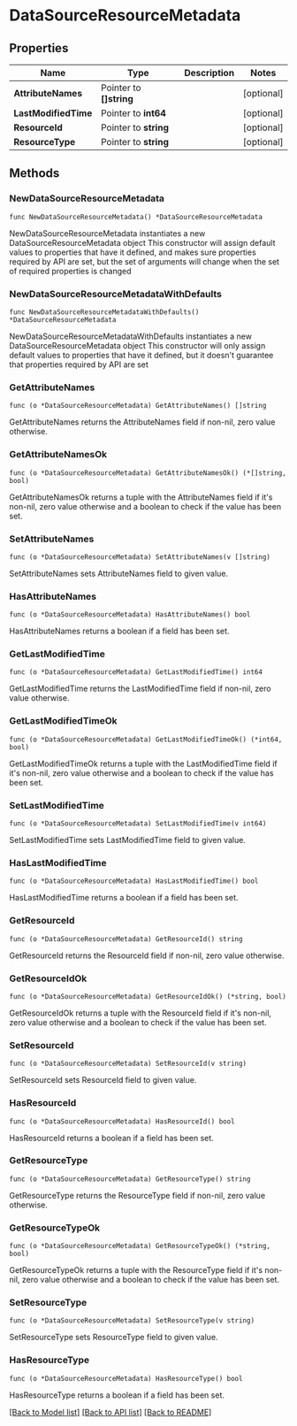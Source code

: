 # DataSourceResourceMetadata

## Properties

Name | Type | Description | Notes
------------ | ------------- | ------------- | -------------
**AttributeNames** | Pointer to **[]string** |  | [optional] 
**LastModifiedTime** | Pointer to **int64** |  | [optional] 
**ResourceId** | Pointer to **string** |  | [optional] 
**ResourceType** | Pointer to **string** |  | [optional] 

## Methods

### NewDataSourceResourceMetadata

`func NewDataSourceResourceMetadata() *DataSourceResourceMetadata`

NewDataSourceResourceMetadata instantiates a new DataSourceResourceMetadata object
This constructor will assign default values to properties that have it defined,
and makes sure properties required by API are set, but the set of arguments
will change when the set of required properties is changed

### NewDataSourceResourceMetadataWithDefaults

`func NewDataSourceResourceMetadataWithDefaults() *DataSourceResourceMetadata`

NewDataSourceResourceMetadataWithDefaults instantiates a new DataSourceResourceMetadata object
This constructor will only assign default values to properties that have it defined,
but it doesn't guarantee that properties required by API are set

### GetAttributeNames

`func (o *DataSourceResourceMetadata) GetAttributeNames() []string`

GetAttributeNames returns the AttributeNames field if non-nil, zero value otherwise.

### GetAttributeNamesOk

`func (o *DataSourceResourceMetadata) GetAttributeNamesOk() (*[]string, bool)`

GetAttributeNamesOk returns a tuple with the AttributeNames field if it's non-nil, zero value otherwise
and a boolean to check if the value has been set.

### SetAttributeNames

`func (o *DataSourceResourceMetadata) SetAttributeNames(v []string)`

SetAttributeNames sets AttributeNames field to given value.

### HasAttributeNames

`func (o *DataSourceResourceMetadata) HasAttributeNames() bool`

HasAttributeNames returns a boolean if a field has been set.

### GetLastModifiedTime

`func (o *DataSourceResourceMetadata) GetLastModifiedTime() int64`

GetLastModifiedTime returns the LastModifiedTime field if non-nil, zero value otherwise.

### GetLastModifiedTimeOk

`func (o *DataSourceResourceMetadata) GetLastModifiedTimeOk() (*int64, bool)`

GetLastModifiedTimeOk returns a tuple with the LastModifiedTime field if it's non-nil, zero value otherwise
and a boolean to check if the value has been set.

### SetLastModifiedTime

`func (o *DataSourceResourceMetadata) SetLastModifiedTime(v int64)`

SetLastModifiedTime sets LastModifiedTime field to given value.

### HasLastModifiedTime

`func (o *DataSourceResourceMetadata) HasLastModifiedTime() bool`

HasLastModifiedTime returns a boolean if a field has been set.

### GetResourceId

`func (o *DataSourceResourceMetadata) GetResourceId() string`

GetResourceId returns the ResourceId field if non-nil, zero value otherwise.

### GetResourceIdOk

`func (o *DataSourceResourceMetadata) GetResourceIdOk() (*string, bool)`

GetResourceIdOk returns a tuple with the ResourceId field if it's non-nil, zero value otherwise
and a boolean to check if the value has been set.

### SetResourceId

`func (o *DataSourceResourceMetadata) SetResourceId(v string)`

SetResourceId sets ResourceId field to given value.

### HasResourceId

`func (o *DataSourceResourceMetadata) HasResourceId() bool`

HasResourceId returns a boolean if a field has been set.

### GetResourceType

`func (o *DataSourceResourceMetadata) GetResourceType() string`

GetResourceType returns the ResourceType field if non-nil, zero value otherwise.

### GetResourceTypeOk

`func (o *DataSourceResourceMetadata) GetResourceTypeOk() (*string, bool)`

GetResourceTypeOk returns a tuple with the ResourceType field if it's non-nil, zero value otherwise
and a boolean to check if the value has been set.

### SetResourceType

`func (o *DataSourceResourceMetadata) SetResourceType(v string)`

SetResourceType sets ResourceType field to given value.

### HasResourceType

`func (o *DataSourceResourceMetadata) HasResourceType() bool`

HasResourceType returns a boolean if a field has been set.


[[Back to Model list]](../README.md#documentation-for-models) [[Back to API list]](../README.md#documentation-for-api-endpoints) [[Back to README]](../README.md)


